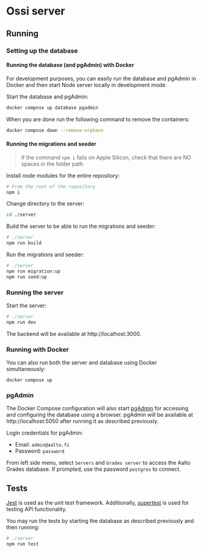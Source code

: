 <!--
SPDX-FileCopyrightText: 2022 The Ossi Developers

SPDX-License-Identifier: MIT
-->

# Ossi server

## Running

### Setting up the database

#### Running the database (and pgAdmin) with Docker

For development purposes, you can easily run the database and pgAdmin in Docker
and then start Node server locally in development mode.

Start the database and pgAdmin:

```bash
docker compose up database pgadmin
```

When you are done run the following command to remove the containers:

```bash
docker compose down --remove-orphans
```

#### Running the migrations and seeder

> If the command `npm i` fails on Apple Silicon, check that there are NO spaces
> in the folder path

Install node modules for the entire repository:

```bash
# From the root of the repository
npm i
```
Change directory to the server:

```bash
cd ./server
```

Build the server to be able to run the migrations and seeder:

```bash
# ./server
npm run build
```

Run the migrations and seeder:

```bash
# ./server
npm run migration:up
npm run seed:up
```

### Running the server

Start the server:

```bash
# ./server
npm run dev
```

The backend will be available at http://localhost:3000.

### Running with Docker

You can also run both the server and database using Docker simultaneously:

```
docker compose up
```

### pgAdmin

The Docker Compose configuration will also start
[pgAdmin](https://www.pgadmin.org/docs/pgadmin4/latest/index.html)
for accessing and configuring the database using a browser. pgAdmin will be
available at http://localhost:5050 after running it as described previously.

Login credentials for pgAdmin:

- Email: `admin@aalto.fi`
- Password: `password`

From left side menu, select `Servers` and `Grades server` to access the Aalto
Grades database. If prompted, use the password `postgres` to connect.

## Tests

[Jest](https://jestjs.io/docs/getting-started) is used as the unit test
framework. Additionally, [supertest](https://www.npmjs.com/package/supertest)
is used for testing API functionality.

You may run the tests by starting the database as described previously and then
running:

```bash
# ./server
npm run test
```
